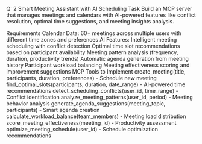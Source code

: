 Q: 2
Smart Meeting Assistant with AI Scheduling
Task
Build an MCP server that manages meetings and calendars with AI-powered features like conflict resolution, optimal time suggestions, and meeting insights analysis.

Requirements
Calendar Data: 60+ meetings across multiple users with different time zones and preferences
AI Features:
Intelligent meeting scheduling with conflict detection
Optimal time slot recommendations based on participant availability
Meeting pattern analysis (frequency, duration, productivity trends)
Automatic agenda generation from meeting history
Participant workload balancing
Meeting effectiveness scoring and improvement suggestions
MCP Tools to Implement
create_meeting(title, participants, duration, preferences) - Schedule new meeting
find_optimal_slots(participants, duration, date_range) - AI-powered time recommendations
detect_scheduling_conflicts(user_id, time_range) - Conflict identification
analyze_meeting_patterns(user_id, period) - Meeting behavior analysis
generate_agenda_suggestions(meeting_topic, participants) - Smart agenda creation
calculate_workload_balance(team_members) - Meeting load distribution
score_meeting_effectiveness(meeting_id) - Productivity assessment
optimize_meeting_schedule(user_id) - Schedule optimization recommendations